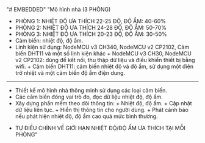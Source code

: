 "# EMBEDDED" 
"Mô hình nhà (3 PHÒNG)
- PHÒNG 1: NHIỆT ĐỘ ƯA THÍCH 22-25 ĐỘ, ĐỘ ẨM: 40-60%
- PHÒNG 2: NHIỆT ĐỘ ƯA THÍCH 24-28 ĐỘ, ĐỘ ẨM: 50-70%
- PHÒNG 3: NHIỆT ĐỘ ƯA THÍCH 20-23 ĐỘ, ĐỘ ẨM: 30-50%
- Cảm biến: nhiệt độ, độ ẩm.
- Linh kiện sử dụng: NodeMCU v3 CH340, NodeMCU v2 CP2102, Cảm biến DHT11 và một số linh kiện khác
        + NodeMCU v3 CH30, NodeMCU v2 CP2102: dùng để kết nối, thu thập dữ liệu và điều khiển thiết bị bằng wifi.
        + Cảm biến DHT11: cảm biến nhiệt độ và độ ẩm, sử dụng một điện trở nhiệt và một cảm biến độ ẩm điện dung.
------------------------------------------------------------------------------
- Thiết kế mô hình nhà thông minh sử dụng các loại cảm biến.
- Các cảm biến đóng vai trò đo, đọc dữ liệu nhiệt độ, độ ẩm.
- Xây dựng phần mềm theo dõi thông tin:
        + Nhiệt độ, độ ẩm.
        + Cập nhật dữ liệu liên tục.
        + Hiển thị thông tin cho người dùng.
        + Phát cảnh báo nếu phát hiện nhiệt độ, độ ẩm cao quá mức bình thường.
+ TỰ ĐIỀU CHỈNH VỀ GIỚI HẠN NHIỆT ĐỘ/ĐỘ ẨM ƯA THÍCH TẠI MỖI PHÒNG"
